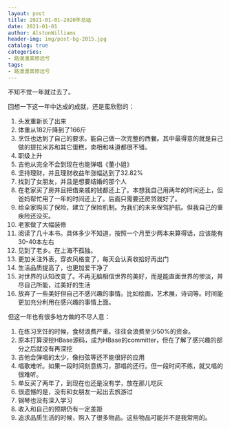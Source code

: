 ```yaml
---
layout: post
title: 2021-01-01-2020年总结
date: 2021-01-01
author: AlstonWilliams
header-img: img/post-bg-2015.jpg
catalog: true
categories:
- 路漫漫其修远兮
tags:
- 路漫漫其修远兮
---
```


不知不觉一年就过去了。

回想一下这一年中达成的成就，还是蛮欣慰的：
1. 头发重新长了出来
2. 体重从182斤降到了166斤
3. 烹饪也达到了自己的要求。能自己做一次完整的西餐。其中最得意的就是自己做的提拉米苏和其它蛋糕，卖相和味道都很不错。
4. 职级上升
5. 吉他从完全不会到现在也能弹唱《董小姐》
6. 坚持理财，并且理财收益年涨幅达到了32.82%
7. 找到了女朋友，并且是想要结婚的那个人
8. 在老家买了房并且把借亲戚的钱都还上了。本想我自己用两年的时间还上，但爸妈帮忙用了一年的时间还上了。后面只需要还房贷就好了。
9. 给全家购买了保险，建立了保险机制。为我们的未来保驾护航。但我自己的重疾险还没买。
10. 老家做了大幅装修
11. 阅读了几十本书。具体多少不知道，按照一个月至少两本来算得话，应该能有30-40本左右
12. 见到了老乡。在上海不孤独。
13. 更加关注外表，穿衣风格变了，每天会认真收拾好再出门
14. 生活品质提高了，也更加爱干净了
15. 对世界的认知改变了。不再无脑相信世界的美好，而是能直面世界的惨淡，并尽自己所能，过美好的生活
16. 放弃了一些美好但自己不感兴趣的事情。比如绘画，艺术展，诗词等。时间能更加充分利用在感兴趣的事情上面。

但这一年也有很多地方做的不尽人意：
1. 在练习烹饪的时候，食材浪费严重。往往会浪费至少50%的资金。
2. 原本打算深挖HBase源码，成为HBase的committer，但在了解了感兴趣的部分之后就没有再深挖
3. 吉他会弹唱的太少，像扫弦等还不能很好的应用
4. 唱歌难听。如果一段时间刻意练习，那唱的还行。但一段时间不练，就又唱的很难听。
5. 单反买了两年了，到现在也还是没有学，放在那儿吃灰
6. 很遗憾的是，没有和女朋友一起出去旅游过
7. 钢琴也没有深入学习
8. 收入和自己的预期仍有一定差距
9. 追求品质生活的时候，购入了很多物品。这些物品可能并不是我常用的。
